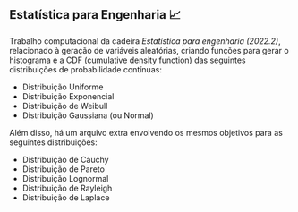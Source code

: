 ## Estatística para Engenharia 📈 

Trabalho computacional da cadeira *Estatística para engenharia (2022.2)*, relacionado à geração de variáveis aleatórias, criando funções para gerar o histograma e a CDF (cumulative density function) das seguintes distribuições de probabilidade contínuas:
- Distribuição Uniforme
- Distribuição Exponencial
- Distribuição de Weibull
- Distribuição Gaussiana (ou Normal)

Além disso, há um arquivo extra envolvendo os mesmos objetivos para as seguintes distribuições:
- Distribuição de Cauchy
- Distribuição de Pareto
- Distribuição Lognormal
- Distribuição de Rayleigh
- Distribuição de Laplace